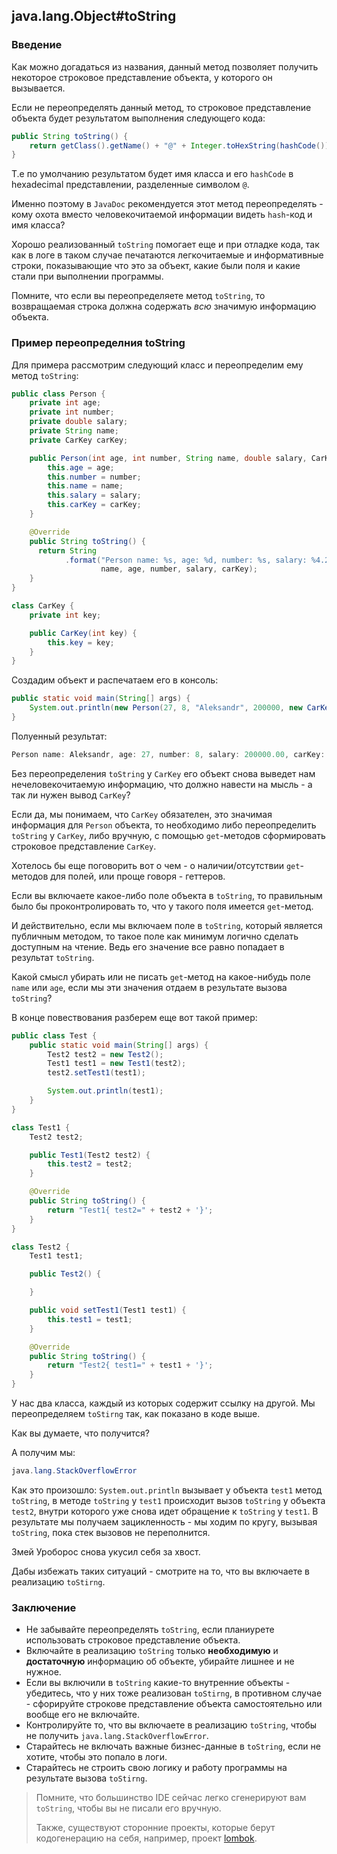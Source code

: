 ## java.lang.Object#toString

### Введение

Как можно догадаться из названия, данный метод позволяет получить некоторое строковое представление объекта, у которого он вызывается.

Если не переопределять данный метод, то строковое представление объекта будет результатом выполнения следующего кода:

```java
public String toString() {
    return getClass().getName() + "@" + Integer.toHexString(hashCode());
}
```

Т.е по умолчанию результатом будет имя класса и его `hashCode` в hexadecimal представлении, разделенные символом `@`.

Именно поэтому в `JavaDoc` рекомендуется этот метод переопределять - кому охота вместо человекочитаемой информации видеть `hash`-код и имя класса?

Хорошо реализованный `toString` помогает еще и при отладке кода, так как в логе в таком случае печатаются легкочитаемые и информативные строки, показывающие что это за объект, какие были поля и какие стали при выполнении программы.

Помните, что если вы переопределяете метод `toString`, то возвращаемая строка должна содержать *всю* значимую информацию объекта.

### Пример переопределния toString

Для примера рассмотрим следующий класс и переопределим ему метод `toString`:

```java
public class Person {
    private int age;
    private int number;
    private double salary;
    private String name;
    private CarKey carKey;

    public Person(int age, int number, String name, double salary, CarKey carKey) {
        this.age = age;
        this.number = number;
        this.name = name;
        this.salary = salary;
        this.carKey = carKey;
    }

    @Override
    public String toString() {
      return String
            .format("Person name: %s, age: %d, number: %s, salary: %4.2f, carKey: %s",
                    name, age, number, salary, carKey);
    }
}

class CarKey {
    private int key;

    public CarKey(int key) {
        this.key = key;
    }
}

```

Создадим объект и распечатаем его в консоль:

```java
public static void main(String[] args) {
    System.out.println(new Person(27, 8, "Aleksandr", 200000, new CarKey(14)));
}
```

Полуенный результат:

```java
Person name: Aleksandr, age: 27, number: 8, salary: 200000.00, carKey: examples.CarKey@2f92e0f4
```

Без переопределения `toString` у `CarKey` его объект снова выведет нам нечеловекочитаемую информацию, что должно навести на мысль - а так ли нужен вывод `CarKey`?

Если да, мы понимаем, что `CarKey` обязателен, это значимая информация для `Person` объекта, то необходимо либо переопределить `toString` у `CarKey`, либо вручную, с помощью `get`-методов сформировать строковое представление `CarKey`.

Хотелось бы еще поговорить вот о чем - о наличии/отсутствии `get`-методов для полей, или проще говоря - геттеров.

Если вы включаете какое-либо поле объекта в `toString`, то правильным было бы проконтролировать то, что у такого поля имеется `get`-метод.

И действительно, если мы включаем поле в `toString`, который является публичным методом, то такое поле как минимум логично сделать доступным на чтение. Ведь его значение все равно попадает в результат `toString`.

Какой смысл убирать или не писать `get`-метод на какое-нибудь поле `name` или `age`, если мы эти значения отдаем в результате вызова `toString`?

В конце повествования разберем еще вот такой пример:

```java
public class Test {
    public static void main(String[] args) {
        Test2 test2 = new Test2();
        Test1 test1 = new Test1(test2);
        test2.setTest1(test1);

        System.out.println(test1);
    }
}

class Test1 {
    Test2 test2;

    public Test1(Test2 test2) {
        this.test2 = test2;
    }

    @Override
    public String toString() {
        return "Test1{ test2=" + test2 + '}';
    }
}

class Test2 {
    Test1 test1;

    public Test2() {

    }

    public void setTest1(Test1 test1) {
        this.test1 = test1;
    }

    @Override
    public String toString() {
        return "Test2{ test1=" + test1 + '}';
    }
}
```

У нас два класса, каждый из которых содержит ссылку на другой.
Мы переопределяем `toStirng` так, как показано в коде выше.

Как вы думаете, что получится?

А получим мы:

```java
java.lang.StackOverflowError
```

Как это произошло: `System.out.println` вызывает у объекта `test1` метод `toString`, в методе `toString` у `test1` происходит вызов `toString` у объекта `test2`, внутри которого уже снова идет обращение к `toString` у `test1`. В результате мы получаем зацикленность - мы ходим по кругу, вызывая `toString`, пока стек вызовов не переполнится.

Змей Уроборос снова укусил себя за хвост.

Дабы избежать таких ситуаций - смотрите на то, что вы включаете в реализацию `toStirng`.

### Заключение

* Не забывайте переопределять `toString`, если планиурете использовать строковое представление объекта.
* Включайте в реализацию `toString` только **необходимую** и **достаточную** информацию об объекте, убирайте лишнее и не нужное.
* Если вы включили в `toString` какие-то внутренние объекты - убедитесь, что у них тоже реализован `toStirng`, в противном случае - сфорируйте строкове представление объекта самостоятельно или вообще его не включайте.
* Контролируйте то, что вы включаете в реализацию `toString`, чтобы не получить `java.lang.StackOverflowError`.
* Старайтесь не включать важные бизнес-данные в `toString`, если не хотите, чтобы это попало в логи.
* Старайтесь не строить свою логику и работу программы на результате вызова `toStirng`.

> Помните, что большинство IDE сейчас легко сгенерируют вам `toString`, чтобы вы не писали его вручную.
>
> Также, существуют сторонние проекты, которые берут кодогенерацию на себя, например, проект [lombok](https://projectlombok.org/).
